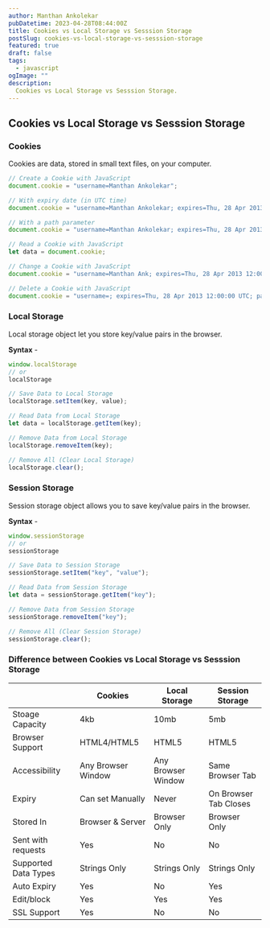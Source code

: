 ```yaml
---
author: Manthan Ankolekar
pubDatetime: 2023-04-28T08:44:00Z
title: Cookies vs Local Storage vs Sesssion Storage
postSlug: cookies-vs-local-storage-vs-sesssion-storage
featured: true
draft: false
tags:
  - javascript
ogImage: ""
description:
  Cookies vs Local Storage vs Sesssion Storage.
---
```


## Cookies vs Local Storage vs Sesssion Storage

### Cookies

Cookies are data, stored in small text files, on your computer.

```jsx
// Create a Cookie with JavaScript
document.cookie = "username=Manthan Ankolekar";

// With expiry date (in UTC time)
document.cookie = "username=Manthan Ankolekar; expires=Thu, 28 Apr 2013 12:00:00 UTC";

// With a path parameter
document.cookie = "username=Manthan Ankolekar; expires=Thu, 28 Apr 2013 12:00:00 UTC; path=/";

// Read a Cookie with JavaScript
let data = document.cookie;

// Change a Cookie with JavaScript
document.cookie = "username=Manthan Ank; expires=Thu, 28 Apr 2013 12:00:00 UTC; path=/";

// Delete a Cookie with JavaScript
document.cookie = "username=; expires=Thu, 28 Apr 2013 12:00:00 UTC; path=/";
```

### Local Storage

Local storage object let you store key/value pairs in the browser.

**Syntax** -

```jsx
window.localStorage
// or
localStorage
```

```jsx
// Save Data to Local Storage
localStorage.setItem(key, value);

// Read Data from Local Storage
let data = localStorage.getItem(key);

// Remove Data from Local Storage
localStorage.removeItem(key);

// Remove All (Clear Local Storage)
localStorage.clear();
```

### Session Storage

Session storage object allows you to save key/value pairs in the browser.

**Syntax** -

```jsx
window.sessionStorage
// or
sessionStorage
```

```jsx
// Save Data to Session Storage
sessionStorage.setItem("key", "value");

// Read Data from Session Storage
let data = sessionStorage.getItem("key");

// Remove Data from Session Storage
sessionStorage.removeItem("key");

// Remove All (Clear Session Storage)
sessionStorage.clear();
```

### Difference between Cookies vs Local Storage vs Sesssion Storage

| | Cookies | Local Storage| Session Storage |
|--|--|--|--|
| Stoage Capacity | 4kb | 10mb | 5mb |
| Browser Support | HTML4/HTML5 | HTML5 | HTML5 |
| Accessibility | Any Browser Window | Any Browser Window | Same Browser Tab |
| Expiry | Can set Manually | Never | On Browser Tab Closes |
| Stored In | Browser & Server | Browser Only | Browser Only |
| Sent with requests | Yes | No | No |
| Supported Data Types | Strings Only | Strings Only | Strings Only |
| Auto Expiry | Yes | No | Yes |
| Edit/block | Yes | Yes | Yes |
| SSL Support | Yes | No | No |
